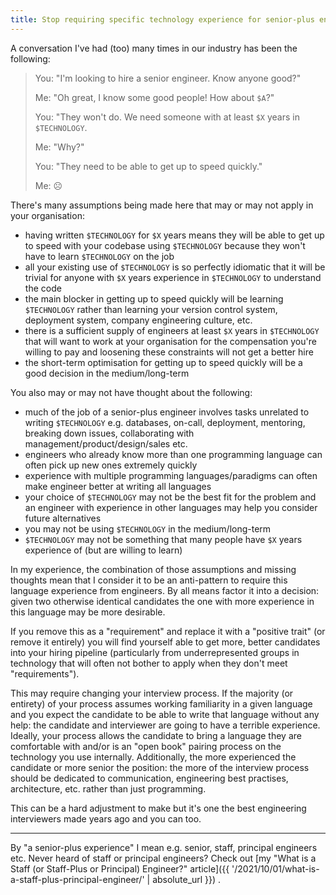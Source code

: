 ```yaml
---
title: Stop requiring specific technology experience for senior-plus engineers
---
```


A conversation I've had (too) many times in our industry has been the following:
> You: "I'm looking to hire a senior engineer. Know anyone good?"
>
> Me: "Oh great, I know some good people! How about `$A`?"
>
> You: "They won't do. We need someone with at least `$X` years in `$TECHNOLOGY`.
>
> Me: "Why?"
>
> You: "They need to be able to get up to speed quickly."
>
> Me: ☹️

There's many assumptions being made here that may or may not apply in your organisation:

- having written `$TECHNOLOGY` for `$X` years means they will be able to get up to speed with your codebase using `$TECHNOLOGY` because they won't have to learn `$TECHNOLOGY` on the job
- all your existing use of `$TECHNOLOGY` is so perfectly idiomatic that it will be trivial for anyone with `$X` years experience in `$TECHNOLOGY` to understand the code
- the main blocker in getting up to speed quickly will be learning `$TECHNOLOGY` rather than learning your version control system, deployment system, company engineering culture, etc.
- there is a sufficient supply of engineers at least `$X` years in `$TECHNOLOGY` that will want to work at your organisation for the compensation you're willing to pay and loosening these constraints will not get a better hire
- the short-term optimisation for getting up to speed quickly will be a good decision in the medium/long-term

You also may or may not have thought about the following:

- much of the job of a senior-plus engineer involves tasks unrelated to writing `$TECHNOLOGY` e.g. databases, on-call, deployment, mentoring, breaking down issues, collaborating with management/product/design/sales etc.
- engineers who already know more than one programming language can often pick up new ones extremely quickly
- experience with multiple programming languages/paradigms can often make engineer better at writing all languages
- your choice of `$TECHNOLOGY` may not be the best fit for the problem and an engineer with experience in other languages may help you consider future alternatives
- you may not be using `$TECHNOLOGY` in the medium/long-term
- `$TECHNOLOGY` may not be something that many people have `$X` years experience of (but are willing to learn)

In my experience, the combination of those assumptions and missing thoughts mean that I consider it to be an anti-pattern to require this language experience from engineers. By all means factor it into a decision: given two otherwise identical candidates the one with more experience in this language may be more desirable.

If you remove this as a "requirement" and replace it with a "positive trait" (or remove it entirely) you will find yourself able to get more, better candidates into your hiring pipeline (particularly from underrepresented groups in technology that will often not bother to apply when they don't meet "requirements").

This may require changing your interview process. If the majority (or entirety) of your process assumes working familiarity in a given language and you expect the candidate to be able to write that language without any help: the candidate and interviewer are going to have a terrible experience. Ideally, your process allows the candidate to bring a language they are comfortable with and/or is an "open book" pairing process on the technology you use internally. Additionally, the more experienced the candidate or more senior the position: the more of the interview process should be dedicated to communication, engineering best practises, architecture, etc. rather than just programming.

This can be a hard adjustment to make but it's one the best engineering interviewers made years ago and you can too.

---

By "a senior-plus experience" I mean e.g. senior, staff, principal engineers etc. Never heard of staff or principal engineers? Check out [my "What is a Staff (or Staff-Plus or Principal) Engineer?" article]({{ '/2021/10/01/what-is-a-staff-plus-principal-engineer/' | absolute_url }}) .
